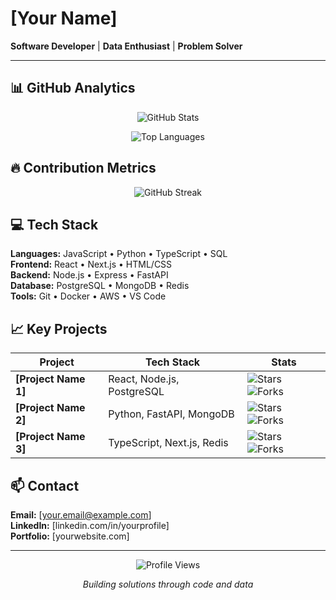 # [Your Name]

**Software Developer** | **Data Enthusiast** | **Problem Solver**

---

## 📊 GitHub Analytics

<div align="center">

![GitHub Stats](https://github-readme-stats.vercel.app/api?username=[YourUsername]&show_icons=true&theme=dark&hide_border=true&include_all_commits=true&count_private=true)

![Top Languages](https://github-readme-stats.vercel.app/api/top-langs/?username=[YourUsername]&layout=compact&theme=dark&hide_border=true&langs_count=6)

</div>

## 🔥 Contribution Metrics

<div align="center">

![GitHub Streak](https://github-readme-streak-stats.herokuapp.com/?user=[YourUsername]&theme=dark&hide_border=true)

</div>

## 💻 Tech Stack

**Languages:** JavaScript • Python • TypeScript • SQL  
**Frontend:** React • Next.js • HTML/CSS  
**Backend:** Node.js • Express • FastAPI  
**Database:** PostgreSQL • MongoDB • Redis  
**Tools:** Git • Docker • AWS • VS Code  

## 📈 Key Projects

| Project | Tech Stack | Stats |
|---------|------------|-------|
| **[Project Name 1]** | React, Node.js, PostgreSQL | ![Stars](https://img.shields.io/github/stars/[YourUsername]/[repo1]?style=flat-square&color=white) ![Forks](https://img.shields.io/github/forks/[YourUsername]/[repo1]?style=flat-square&color=gray) |
| **[Project Name 2]** | Python, FastAPI, MongoDB | ![Stars](https://img.shields.io/github/stars/[YourUsername]/[repo2]?style=flat-square&color=white) ![Forks](https://img.shields.io/github/forks/[YourUsername]/[repo2]?style=flat-square&color=gray) |
| **[Project Name 3]** | TypeScript, Next.js, Redis | ![Stars](https://img.shields.io/github/stars/[YourUsername]/[repo3]?style=flat-square&color=white) ![Forks](https://img.shields.io/github/forks/[YourUsername]/[repo3]?style=flat-square&color=gray) |

## 📫 Contact

**Email:** [your.email@example.com]  
**LinkedIn:** [linkedin.com/in/yourprofile]  
**Portfolio:** [yourwebsite.com]  

---

<div align="center">

![Profile Views](https://komarev.com/ghpvc/?username=[YourUsername]&style=flat-square&color=brightgreen)

*Building solutions through code and data*

</div>
